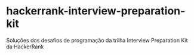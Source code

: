 # hackerrank-interview-preparation-kit
Soluções dos desafios de programação da trilha Interview Preparation Kit da HackerRank 
